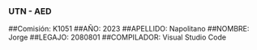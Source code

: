 ### UTN - AED
##Comisión: K1051
##AÑO: 2023
##APELLIDO: Napolitano
##NOMBRE: Jorge
##LEGAJO: 2080801
##COMPILADOR: Visual Studio Code
